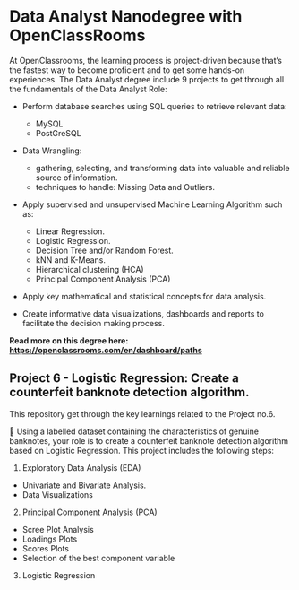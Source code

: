 # Data Analyst Nanodegree with OpenClassRooms

At OpenClassrooms, the learning process is project-driven because that’s the fastest way to become proficient and to get some hands-on experiences. 
The Data Analyst degree include 9 projects to get through all the fundamentals of the Data Analyst Role:

- Perform database searches using SQL queries to retrieve relevant data:
  - MySQL
  - PostGreSQL

- Data Wrangling: 
  - gathering, selecting, and transforming data into valuable and reliable source of information.
  - techniques to handle: Missing Data and Outliers.

- Apply supervised and unsupervised Machine Learning Algorithm such as:
  - Linear Regression.
  - Logistic Regression.
  - Decision Tree and/or Random Forest. 
  - kNN and K-Means.
  - Hierarchical clustering (HCA)
  - Principal Component Analysis (PCA)

- Apply key mathematical and statistical concepts for data analysis.

- Create informative data visualizations, dashboards and reports to facilitate the decision making process.


<b> Read more on this degree here: https://openclassrooms.com/en/dashboard/paths </b>
  

## Project 6 - Logistic Regression: Create a counterfeit banknote detection algorithm.

This repository get through the key learnings related to the Project no.6.
  
🎯 Using a labelled dataset containing the characteristics of genuine banknotes, your role is to create a counterfeit banknote detection algorithm based on Logistic Regression. This project includes the following steps:

  1) Exploratory Data Analysis (EDA)
  
  - Univariate and Bivariate Analysis. 
  - Data Visualizations
  
  2) Principal Component Analysis (PCA)
  
  - Scree Plot Analysis
  - Loadings Plots
  - Scores Plots
  - Selection of the best component variable
  
  3) Logistic Regression

